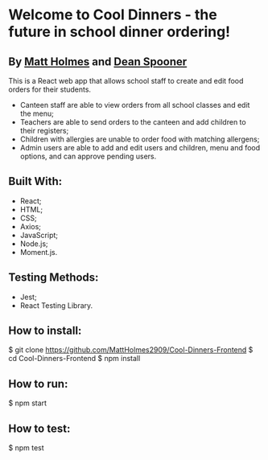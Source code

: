 # Welcome to Cool Dinners - the future in school dinner ordering!

## By [Matt Holmes](https://github.com/MattHolmes2909) and [Dean Spooner](https://github.com/DeanSpooner)

This is a React web app that allows school staff to create and edit food orders for their students. 

- Canteen staff are able to view orders from all school classes and edit the menu;
- Teachers are able to send orders to the canteen and add children to their registers;
- Children with allergies are unable to order food with matching allergens;
- Admin users are able to add and edit users and children, menu and food options, and can approve pending users.

## Built With:

- React;
- HTML;
- CSS;
- Axios;
- JavaScript;
- Node.js;
- Moment.js.

## Testing Methods:

- Jest;
- React Testing Library.

## How to install:

$ git clone https://github.com/MattHolmes2909/Cool-Dinners-Frontend
$ cd Cool-Dinners-Frontend
$ npm install

## How to run:

$ npm start

## How to test:

$ npm test
